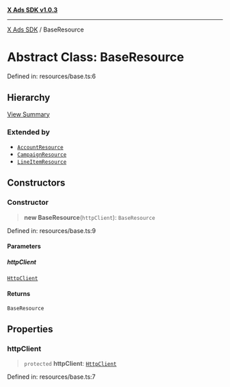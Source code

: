 [**X Ads SDK v1.0.3**](../README.md)

***

[X Ads SDK](../globals.md) / BaseResource

# Abstract Class: BaseResource

Defined in: resources/base.ts:6

## Hierarchy

[View Summary](../hierarchy.md)

### Extended by

- [`AccountResource`](AccountResource.md)
- [`CampaignResource`](CampaignResource.md)
- [`LineItemResource`](LineItemResource.md)

## Constructors

### Constructor

> **new BaseResource**(`httpClient`): `BaseResource`

Defined in: resources/base.ts:9

#### Parameters

##### httpClient

[`HttpClient`](HttpClient.md)

#### Returns

`BaseResource`

## Properties

### httpClient

> `protected` **httpClient**: [`HttpClient`](HttpClient.md)

Defined in: resources/base.ts:7
